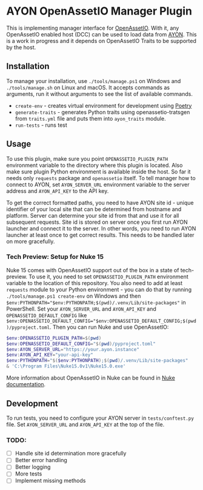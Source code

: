 # AYON OpenAssetIO Manager Plugin

This is implementing manager interface for [OpenAssetIO](https://github.com/OpenAssetIO/OpenAssetIO). With it,
any OpenAssetIO enabled host (DCC) can be used to load data from [AYON](https://ayon.ynput.io/). This is a work in progress and it depends on
OpenAssetIO Traits to be supported by the host.

## Installation

To manage your installation, use `./tools/manage.ps1` on Windows and `./tools/manage.sh` on Linux and macOS. It accepts
commands as arguments, run it without arguments to see the list of available commands.

* `create-env` - creates virtual environment for development using [Poetry](https://python-poetry.org/)
* `generate-traits` - generates Python traits using openassetio-tratsgen from `traits.yml` file and puts them into `ayon_traits` module.
* `run-tests` - runs test

## Usage

To use this plugin, make sure you point `OPENASSETIO_PLUGIN_PATH` environment variable to the directory where this plugin is located.
Also make sure plugin Python environment is available inside the host. So far it needs only `requests` package and `openassetio` itself.
To tell manager how to connect to AYON, set `AYON_SERVER_URL` environment variable to the server address and `AYON_API_KEY` to the API key.

To get the correct formatted paths, you need to have AYON site id - unique identifier of your local site that can be determined from hostname
and platform. Server can determine your site id from that and use it for all subsequent requests. Site id is stored on server once
you first run AYON launcher and connect it to the server. In other words, you need to run AYON launcher at least once to get correct results.
This needs to be handled later on more gracefully.

### Tech Preview: Setup for Nuke 15

Nuke 15 comes with OpenAssetIO support out of the box in a state of tech-preview. To use it, you need to
set `OPENASSETIO_PLUGIN_PATH` environment variable to the location of this repository. You also need to add at least
`requests` module to your Python environment - you can do that by running `./tools/manage.ps1 create-env` on Windows
and then `$env:PYTHONPATH="$env:PYTHONPATH;$(pwd)/.venv/Lib/site-packages"` in PowerShell. Set your `AYON_SERVER_URL` and `AYON_API_KEY`
and `OPENASSETIO_DEFAULT_CONFIG` like `$env:OPENASSETIO_DEFAULT_CONFIG="$env:OPENASSETIO_DEFAULT_CONFIG;$(pwd)/pyproject.toml`.
Then you can run Nuke and use OpenAssetIO:

```powershell
$env:OPENASSETIO_PLUGIN_PATH=$(pwd)
$env:OPENASSETIO_DEFAULT_CONFIG="$(pwd)/pyproject.toml"
$env:AYON_SERVER_URL="https://your.ayon.instance"
$env:AYON_API_KEY="your-api-key"
$env:PYTHONPATH="$($env:PYTHONPATH);$(pwd)/.venv/Lib/site-packages"
& 'C:\Program Files\Nuke15.0v1\Nuke15.0.exe'
```

More information about OpenAssetIO in Nuke can be found in [Nuke documentation](https://learn.foundry.com/nuke/developers/150/pythondevguide/openassetio.html).

## Development

To run tests, you need to configure your AYON server in `tests/conftest.py` file. Set `AYON_SERVER_URL` and `AYON_API_KEY` at the top of the file.

### TODO:

- [ ] Handle site id determination more gracefully
- [ ] Better error handling
- [ ] Better logging
- [ ] More tests
- [ ] Implement missing methods
